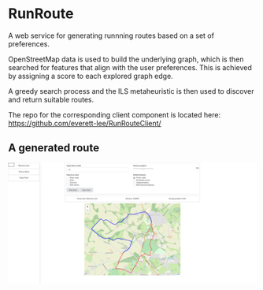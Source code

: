 # RunRoute
A web service for generating runnning routes based on a set of preferences.

OpenStreetMap data is used to build the underlying graph, which is then searched for features that align with the
user preferences. This is achieved by assigning a score to each explored graph edge.

A greedy search process and the ILS metaheuristic is then used to discover and return suitable routes. 

The repo for the corresponding client component is located here: https://github.com/everett-lee/RunRouteClient/

## A generated route 
![A generated route](/route.jpg)

